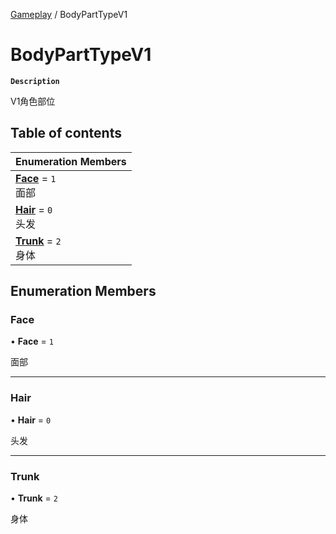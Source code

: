 [Gameplay](../modules/Gameplay.Gameplay.md) / BodyPartTypeV1

# BodyPartTypeV1 <Badge type="tip" text="Enumeration" />

**`Description`**

V1角色部位

## Table of contents

| Enumeration Members |
| :-----|
| **[Face](Gameplay.Gameplay.BodyPartTypeV1.md#face)** = ``1`` <br> 面部|
| **[Hair](Gameplay.Gameplay.BodyPartTypeV1.md#hair)** = ``0`` <br> 头发|
| **[Trunk](Gameplay.Gameplay.BodyPartTypeV1.md#trunk)** = ``2`` <br> 身体|

## Enumeration Members

### Face

• **Face** = ``1``

面部

___

### Hair

• **Hair** = ``0``

头发

___

### Trunk

• **Trunk** = ``2``

身体
